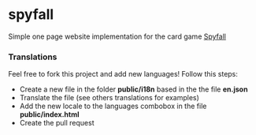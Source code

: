 spyfall
=======

Simple one page website implementation for the card game [Spyfall](http://boardgamegeek.com/boardgame/166384/spyfall)

### Translations
Feel free to fork this project and add new languages! Follow this steps:
* Create a new file in the folder **public/i18n** based in the the file **en.json**
* Translate the file (see others translations for examples)
* Add the new locale to the languages combobox in the file **public/index.html**
* Create the pull request

